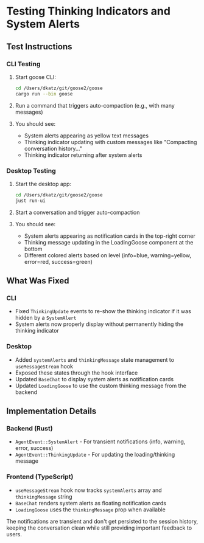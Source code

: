 # Testing Thinking Indicators and System Alerts

## Test Instructions

### CLI Testing

1. Start goose CLI:
   ```bash
   cd /Users/dkatz/git/goose2/goose
   cargo run --bin goose
   ```

2. Run a command that triggers auto-compaction (e.g., with many messages)

3. You should see:
   - System alerts appearing as yellow text messages
   - Thinking indicator updating with custom messages like "Compacting conversation history..."
   - Thinking indicator returning after system alerts

### Desktop Testing

1. Start the desktop app:
   ```bash
   cd /Users/dkatz/git/goose2/goose
   just run-ui
   ```

2. Start a conversation and trigger auto-compaction

3. You should see:
   - System alerts appearing as notification cards in the top-right corner
   - Thinking message updating in the LoadingGoose component at the bottom
   - Different colored alerts based on level (info=blue, warning=yellow, error=red, success=green)

## What Was Fixed

### CLI
- Fixed `ThinkingUpdate` events to re-show the thinking indicator if it was hidden by a `SystemAlert`
- System alerts now properly display without permanently hiding the thinking indicator

### Desktop
- Added `systemAlerts` and `thinkingMessage` state management to `useMessageStream` hook
- Exposed these states through the hook interface
- Updated `BaseChat` to display system alerts as notification cards
- Updated `LoadingGoose` to use the custom thinking message from the backend

## Implementation Details

### Backend (Rust)
- `AgentEvent::SystemAlert` - For transient notifications (info, warning, error, success)
- `AgentEvent::ThinkingUpdate` - For updating the loading/thinking message

### Frontend (TypeScript)
- `useMessageStream` hook now tracks `systemAlerts` array and `thinkingMessage` string
- `BaseChat` renders system alerts as floating notification cards
- `LoadingGoose` uses the `thinkingMessage` prop when available

The notifications are transient and don't get persisted to the session history, keeping the conversation clean while still providing important feedback to users.
